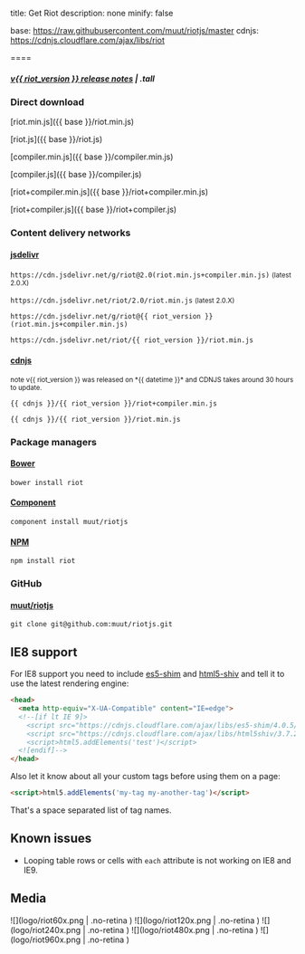 
title: Get Riot
description: none
minify: false

base: https://raw.githubusercontent.com/muut/riotjs/master
cdnjs: https://cdnjs.cloudflare.com/ajax/libs/riot

====

##### [<span class="tag">v{{ riot_version }}</span> release notes](release-notes.html) | .tall


### Direct download

[riot.min.js]({{ base }}/riot.min.js)

[riot.js]({{ base }}/riot.js)

[compiler.min.js]({{ base }}/compiler.min.js)

[compiler.js]({{ base }}/compiler.js)

[riot+compiler.min.js]({{ base }}/riot+compiler.min.js)

[riot+compiler.js]({{ base }}/riot+compiler.js)


### Content delivery networks


#### [jsdelivr](http://www.jsdelivr.com/#!riot)

`https://cdn.jsdelivr.net/g/riot@2.0(riot.min.js+compiler.min.js)` <small>(latest 2.0.X)</small>

`https://cdn.jsdelivr.net/riot/2.0/riot.min.js` <small>(latest 2.0.X)</small>

`https://cdn.jsdelivr.net/g/riot@{{ riot_version }}(riot.min.js+compiler.min.js)`

`https://cdn.jsdelivr.net/riot/{{ riot_version }}/riot.min.js`


#### [cdnjs](https://cdnjs.com/libraries/riot)

<small>
  <span class="tag red">note</span> v{{ riot_version }} was released on *{{ datetime }}*
  and CDNJS takes around 30 hours to update.
</small>

`{{ cdnjs }}/{{ riot_version }}/riot+compiler.min.js`

`{{ cdnjs }}/{{ riot_version }}/riot.min.js`


### Package managers

#### [Bower](http://bower.io/search/?q=riot.js)

`bower install riot`

#### [Component](http://component.github.io/?q=riot)

`component install muut/riotjs`

#### [NPM](https://www.npmjs.com/package/riot)

`npm install riot`


### GitHub

#### [muut/riotjs](https://github.com/muut/riotjs)

`git clone git@github.com:muut/riotjs.git`



## IE8 support

For IE8 support you need to include [es5-shim](https://github.com/es-shims/es5-shim) and [html5-shiv](https://github.com/aFarkas/html5shiv) and tell it to use the latest rendering engine:

``` html
<head>
  <meta http-equiv="X-UA-Compatible" content="IE=edge">
  <!--[if lt IE 9]>
    <script src="https://cdnjs.cloudflare.com/ajax/libs/es5-shim/4.0.5/es5-shim.min.js"></script>
    <script src="https://cdnjs.cloudflare.com/ajax/libs/html5shiv/3.7.2/html5shiv.min.js"></script>
    <script>html5.addElements('test')</script>
  <![endif]-->
</head>
```

Also let it know about all your custom tags before using them on a page:

``` html
<script>html5.addElements('my-tag my-another-tag')</script>
```

That's a space separated list of tag names.


## Known issues

- Looping table rows or cells with `each` attribute is not working on IE8 and IE9.


## Media

![](logo/riot60x.png | .no-retina )
![](logo/riot120x.png | .no-retina )
![](logo/riot240x.png | .no-retina )
![](logo/riot480x.png | .no-retina )
![](logo/riot960x.png | .no-retina )
